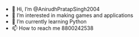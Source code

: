 - 👋 Hi, I’m @AnirudhPratapSingh2004
- 👀 I’m interested in making games and applications
- 🌱 I’m currently learning Python
- 📫 How to reach me 8800242538

<!---
AnirudhPratapSingh2004/AnirudhPratapSingh2004 is a ✨ special ✨ repository because its `README.md` (this file) appears on your GitHub profile.
You can click the Preview link to take a look at your changes.
--->
